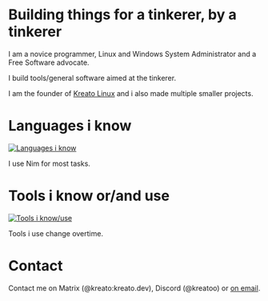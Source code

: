 # Building things for a tinkerer, by a tinkerer
I am a novice programmer, Linux and Windows System Administrator and a Free Software advocate.

I build tools/general software aimed at the tinkerer.

I am the founder of [Kreato Linux](https://linux.kreato.dev) and i also made multiple smaller projects.

# Languages i know
[![Languages i know](https://skillicons.dev/icons?i=nim,bash,python,md,html,css,sass,lua,powershell,svelte)](https://skillicons.dev)

I use Nim for most tasks.

# Tools i know or/and use
[![Tools i know/use](https://skillicons.dev/icons?i=linux,git,github,neovim,vim,visualstudio,vscode,stackoverflow,kubernetes,ghactions,ansible,gitlab,bsd,cloudflare,docker,discord,azure,gcp,linkedin,heroku,emacs)](https://skillicons.dev)

Tools i use change overtime.

# Contact
Contact me on Matrix (@kreato:kreato.dev), Discord (@kreatoo) or [on email](mailto:kreato@kreato.dev).
